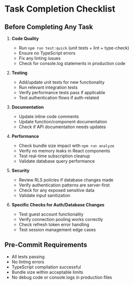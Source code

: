 # Task Completion Checklist

## Before Completing Any Task

1. **Code Quality**
   - Run `npm run test:quick` (unit tests + lint + type-check)
   - Ensure no TypeScript errors
   - Fix any linting issues
   - Check for console.log statements in production code

2. **Testing**
   - Add/update unit tests for new functionality
   - Run relevant integration tests
   - Verify performance tests pass if applicable
   - Test authentication flows if auth-related

3. **Documentation**
   - Update inline code comments
   - Update function/component documentation
   - Check if API documentation needs updates

4. **Performance**
   - Check bundle size impact with `npm run analyze`
   - Verify no memory leaks in React components
   - Test real-time subscription cleanup
   - Validate database query performance

5. **Security**
   - Review RLS policies if database changes made
   - Verify authentication patterns are server-first
   - Check for any exposed sensitive data
   - Validate input sanitization

6. **Specific Checks for Auth/Database Changes**
   - Test guest account functionality
   - Verify connection pooling works correctly
   - Check refresh token error handling
   - Test session management edge cases

## Pre-Commit Requirements
- All tests passing
- No linting errors
- TypeScript compilation successful
- Bundle size within acceptable limits
- No debug code or console.logs in production files